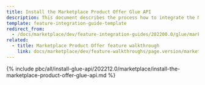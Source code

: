 ```yaml
---
title: Install the Marketplace Product Offer Glue API
description: This document describes the process how to integrate the Marketplace Product Offer Glue API feature into a Spryker project.
template: feature-integration-guide-template
redirect_from:
  - /docs/marketplace/dev/feature-integration-guides/202200.0/glue/marketplace-product-offer-feature-integration.html
related:
  - title: Marketplace Product Offer feature walkthrough
    link: docs/marketplace/dev/feature-walkthroughs/page.version/marketplace-product-offer-feature-walkthrough/marketplace-product-offer-feature-walkthrough.html
---
```


{% include pbc/all/install-glue-api/202212.0/marketplace/install-the-marketplace-product-offer-glue-api.md %} <!-- To edit, see /_includes/pbc/all/install-glue-api/202212.0/marketplace/install-the-marketplace-product-offer-glue-api.md -->
